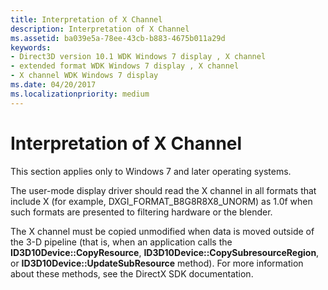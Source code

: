 ```yaml
---
title: Interpretation of X Channel
description: Interpretation of X Channel
ms.assetid: ba039e5a-78ee-43cb-b883-4675b011a29d
keywords:
- Direct3D version 10.1 WDK Windows 7 display , X channel
- extended format WDK Windows 7 display , X channel
- X channel WDK Windows 7 display
ms.date: 04/20/2017
ms.localizationpriority: medium
---
```


# Interpretation of X Channel


This section applies only to Windows 7 and later operating systems.

The user-mode display driver should read the X channel in all formats that include X (for example, DXGI\_FORMAT\_B8G8R8X8\_UNORM) as 1.0f when such formats are presented to filtering hardware or the blender.

The X channel must be copied unmodified when data is moved outside of the 3-D pipeline (that is, when an application calls the **ID3D10Device::CopyResource**, **ID3D10Device::CopySubresourceRegion**, or **ID3D10Device::UpdateSubResource** method). For more information about these methods, see the DirectX SDK documentation.

 

 





